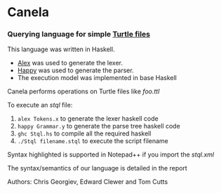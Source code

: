 # Canela

### Querying language for simple [Turtle files](https://www.w3.org/TR/turtle/)

This language was written in Haskell.
- [Alex](https://haskell-alex.readthedocs.io/en/latest/) was used to generate the lexer.
- [Happy](https://haskell-happy.readthedocs.io/en/latest/) was used to generate the parser.
- The execution model was implemented in base Haskell

Canela performs operations on Turtle files like *foo.ttl* 

To execute an *stql* file:

1. `alex Tokens.x` to generate the lexer haskell code 
2. `happy Grammar.y` to generate the parse tree haskell code
3. `ghc Stql.hs` to compile all the required haskell 
4. `./Stql filename.stql` to execute the script filename

Syntax highlighted is supported in Notepad++ if you import the *stql.xml*

The syntax/semantics of our language is detailed in the report

Authors: Chris Georgiev, Edward Clewer and Tom Cutts
